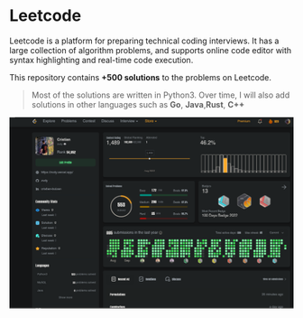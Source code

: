 # Leetcode

Leetcode is a platform for preparing technical coding interviews. It has a large collection of algorithm problems, and supports online code editor with syntax highlighting and real-time code execution.

This repository contains **+500 solutions** to the problems on Leetcode.


> Most of the solutions are written in Python3. Over time, I will also add solutions in other languages such as **Go**, **Java**,**Rust**, **C++**

![alt](/images/leet.png)